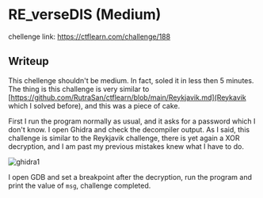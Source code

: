 # RE_verseDIS (Medium)
chellenge link: https://ctflearn.com/challenge/188

## Writeup
This chellenge shouldn't be medium. In fact, soled it in less then 5 minutes. The thing is this challenge is very similar to
[https://github.com/RutraSan/ctflearn/blob/main/Reykjavik.md](Reykavik which I solved before), and this was a piece of cake.

First I run the program normally as usual, and it asks for a password which I don't know. I open Ghidra and check the decompiler output.
As I said, this challenge is similar to the Reykjavik challenge, there is yet again a XOR decryption, and I am past my previous mistakes knew
what I have to do.

![ghidra1](https://user-images.githubusercontent.com/29147077/159483244-2133a0ba-7b0c-447d-84e7-0ebea7253c93.jpg)

I open GDB and set a breakpoint after the decryption, run the program and print the value of `msg`, challenge completed. 
